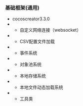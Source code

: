 ### 基础框架(通用)
- cocoscreator3.3.0
- - 自定义网络连接（websocket）
- - CSV配置文件加载
- - 事件系统
- - 对象池系统
- - 本地存储系统
- - 本地文件动态加载系统
- - 工具类